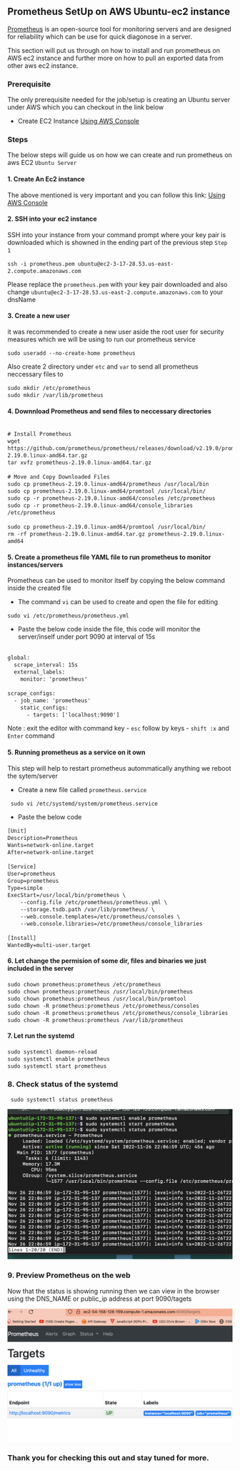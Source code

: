 ## Prometheus SetUp on AWS Ubuntu-ec2 instance
[Prometheus](https://prometheus.io/) is an open-source tool for monitoring servers and are designed for reliability which can be use for quick diagonose in a server.

This section will put us through on how to install and run prometheus on AWS ec2 instance and further more on how to pull an exported data from other aws ec2 instance.



### Prerequisite 
The only prerequisite needed for the job/setup is creating an Ubuntu server under AWS which you can checkout in the link below 
* Create EC2 Instance [Using AWS Console](../CreateAWSInstance/README.md) 



### Steps
The below steps will guide us on how we can create and run prometheus on aws EC2 ` Ubuntu Server `



#### 1. Create An Ec2 instance 
The above mentioned is very important and you can follow this link: [Using AWS Console](../CreateAWSInstance/README.md) 



#### 2. SSH into your ec2 instance
SSH into your instance from your command prompt where your key pair is downloaded which is showned in the ending part of the previous step ` Step 1 `
```
ssh -i prometheus.pem ubuntu@ec2-3-17-28.53.us-east-2.compute.amazonaws.com

```
Please replace the ` prometheus.pem ` with your key pair downloaded and also change ` ubuntu@ec2-3-17-28.53.us-east-2.compute.amazonaws.com ` to your dnsName



#### 3. Create a new user
it was recommended to create a new user aside the root user for security measures which we will be using to run our prometheus service

```
sudo useradd --no-create-home prometheus

```

Also create 2 directory under ` etc ` and ` var ` to send all prometheus neccessary files to

```
sudo mkdir /etc/prometheus
sudo mkdir /var/lib/prometheus

```



#### 4. Downnload Prometheus and send files to neccessary directories
```

# Install Prometheus
wget https://github.com/prometheus/prometheus/releases/download/v2.19.0/prometheus-2.19.0.linux-amd64.tar.gz
tar xvfz prometheus-2.19.0.linux-amd64.tar.gz

# Move and Copy Downloaded Files  
sudo cp prometheus-2.19.0.linux-amd64/prometheus /usr/local/bin
sudo cp prometheus-2.19.0.linux-amd64/promtool /usr/local/bin/
sudo cp -r prometheus-2.19.0.linux-amd64/consoles /etc/prometheus
sudo cp -r prometheus-2.19.0.linux-amd64/console_libraries /etc/prometheus

sudo cp prometheus-2.19.0.linux-amd64/promtool /usr/local/bin/
rm -rf prometheus-2.19.0.linux-amd64.tar.gz prometheus-2.19.0.linux-amd64

```



#### 5. Create a prometheus file YAML file to run prometheus to monitor instances/servers
Prometheus can be used to monitor itself by copying the below command inside the created file
* The command ` vi ` can be used to create and open the file  for editing
```
sudo vi /etc/prometheus/prometheus.yml

```

* Paste the below code inside the file,
this code will monitor the server/inself under port 9090 at interval of 15s

```

global:
  scrape_interval: 15s
  external_labels:
    monitor: 'prometheus'

scrape_configs:
  - job_name: 'prometheus'
    static_configs:
      - targets: ['localhost:9090']

```
Note : exit the editor with command key  - ` esc ` follow by keys - ` shift :x ` and ` Enter ` command



#### 5. Running prometheus as a service on it own 
This step  will help to restart prometheus autommatically anything we reboot the sytem/server
* Create a new file called ` prometheus.service `

```
 sudo vi /etc/systemd/system/prometheus.service

```


* Paste the below code

```
[Unit]
Description=Prometheus
Wants=network-online.target
After=network-online.target

[Service]
User=prometheus
Group=prometheus
Type=simple
ExecStart=/usr/local/bin/prometheus \
    --config.file /etc/prometheus/prometheus.yml \
    --storage.tsdb.path /var/lib/prometheus/ \
    --web.console.templates=/etc/prometheus/consoles \
    --web.console.libraries=/etc/prometheus/console_libraries

[Install]
WantedBy=multi-user.target

```



####  6. Let change the permision of some dir, files and binaries we just included in the server

```
sudo chown prometheus:prometheus /etc/prometheus
sudo chown prometheus:prometheus /usr/local/bin/prometheus
sudo chown prometheus:prometheus /usr/local/bin/promtool
sudo chown -R prometheus:prometheus /etc/prometheus/consoles
sudo chown -R prometheus:prometheus /etc/prometheus/console_libraries
sudo chown -R prometheus:prometheus /var/lib/prometheus

```



#### 7.  Let run the  systemd

```
sudo systemctl daemon-reload
sudo systemctl enable prometheus
sudo systemctl start prometheus

```



### 8. Check status of the systemd

```
 sudo systemctl status prometheus

```

![Status](images/prometheus_status.png)



### 9. Preview Prometheus on the web
Now that the status is showing running  then we can view in the browser using  the DNS_NAME or public_ip address at port 9090/tagets

![Status](images/prometheus_web_status.png)


###  Thank you for checking this out and stay tuned for more.




